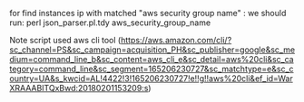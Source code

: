 for find instances ip with matched  "aws security group name" : 
we should run:
perl json_parser.pl.tdy aws_security_group_name

Note script used aws cli tool (https://aws.amazon.com/cli/?sc_channel=PS&sc_campaign=acquisition_PH&sc_publisher=google&sc_medium=command_line_b&sc_content=aws_cli_e&sc_detail=aws%20cli&sc_category=command_line&sc_segment=165206230727&sc_matchtype=e&sc_country=UA&s_kwcid=AL!4422!3!165206230727!e!!g!!aws%20cli&ef_id=WarXRAAABITQxBwd:20180201153209:s)
